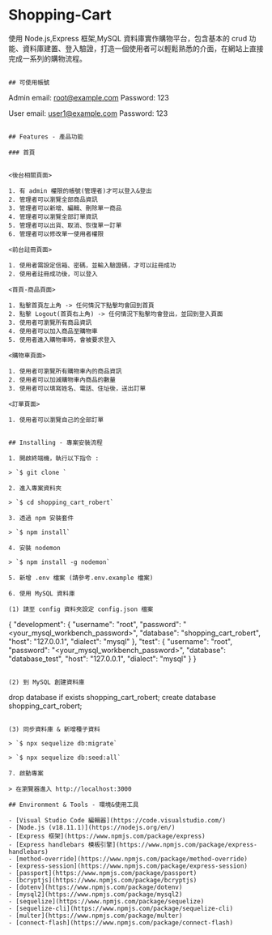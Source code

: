 # Shopping-Cart

使用 Node.js,Express 框架,MySQL 資料庫實作購物平台，包含基本的 crud 功能、資料庫建置、登入驗證，打造一個使用者可以輕鬆熟悉的介面，在網站上直接完成一系列的購物流程。


```

## 可使用帳號

```
Admin
email: root@example.com
Password: 123

User
email: user1@example.com
Password: 123
```

## Features - 產品功能

### 首頁


<後台相關頁面>

1. 有 admin 權限的帳號(管理者)才可以登入&登出
2. 管理者可以瀏覽全部商品資訊
3. 管理者可以新增、編輯、刪除單一商品
4. 管理者可以瀏覽全部訂單資訊
5. 管理者可以出貨、取消、恢復單一訂單
6. 管理者可以修改單一使用者權限

<前台註冊頁面>

1. 使用者需設定信箱、密碼，並輸入驗證碼，才可以註冊成功
2. 使用者註冊成功後，可以登入

<首頁-商品頁面>

1. 點擊首頁左上角 -> 任何情況下點擊均會回到首頁
2. 點擊 Logout(首頁右上角) -> 任何情況下點擊均會登出，並回到登入頁面
3. 使用者可瀏覽所有商品資訊
4. 使用者可以加入商品至購物車
5. 使用者進入購物車時，會被要求登入

<購物車頁面>

1. 使用者可瀏覽所有購物車內的商品資訊
2. 使用者可以加減購物車內商品的數量
3. 使用者可以填寫姓名、電話、住址後，送出訂單

<訂單頁面>

1. 使用者可以瀏覽自己的全部訂單


## Installing - 專案安裝流程

1. 開啟終端機，執行以下指令 :

> `$ git clone `

2. 進入專案資料夾

> `$ cd shopping_cart_robert`

3. 透過 npm 安裝套件

> `$ npm install`

4. 安裝 nodemon

> `$ npm install -g nodemon`

5. 新增 .env 檔案 (請參考.env.example 檔案)

6. 使用 MySQL 資料庫

(1) 請至 config 資料夾設定 config.json 檔案

```
{
  "development": {
    "username": "root",
    "password": "<your_mysql_workbench_password>",
    "database": "shopping_cart_robert",
    "host": "127.0.0.1",
    "dialect": "mysql"
  },
  "test": {
    "username": "root",
    "password": "<your_mysql_workbench_password>",
    "database": "database_test",
    "host": "127.0.0.1",
    "dialect": "mysql"
  }
}
```

(2) 到 MySQL 創建資料庫

```
drop database if exists shopping_cart_robert;
create database shopping_cart_robert;

```

(3) 同步資料庫 & 新增種子資料

> `$ npx sequelize db:migrate`

> `$ npx sequelize db:seed:all`

7. 啟動專案

> 在瀏覽器進入 http://localhost:3000

## Environment & Tools - 環境&使用工具

- [Visual Studio Code 編輯器](https://code.visualstudio.com/)
- [Node.js (v18.11.1)](https://nodejs.org/en/)
- [Express 框架](https://www.npmjs.com/package/express)
- [Express handlebars 模板引擎](https://www.npmjs.com/package/express-handlebars)
- [method-override](https://www.npmjs.com/package/method-override)
- [express-session](https://www.npmjs.com/package/express-session)
- [passport](https://www.npmjs.com/package/passport)
- [bcryptjs](https://www.npmjs.com/package/bcryptjs)
- [dotenv](https://www.npmjs.com/package/dotenv)
- [mysql2](https://www.npmjs.com/package/mysql2)
- [sequelize](https://www.npmjs.com/package/sequelize)
- [sequelize-cli](https://www.npmjs.com/package/sequelize-cli)
- [multer](https://www.npmjs.com/package/multer)
- [connect-flash](https://www.npmjs.com/package/connect-flash)

